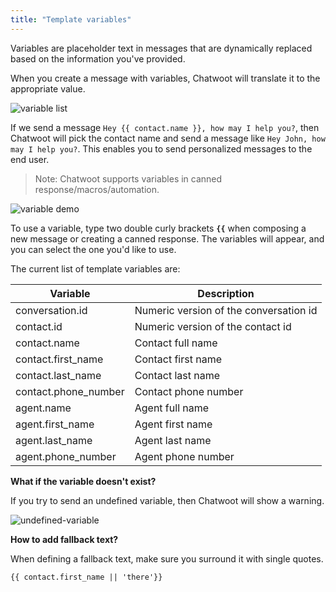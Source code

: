 ```yaml
---
title: "Template variables"
---
```


Variables are placeholder text in messages that are dynamically replaced based on the information you've provided.

When you create a message with variables, Chatwoot will translate it to the appropriate value.

![variable list](./images/variables/variable-list.png)


If we send a message `Hey {{ contact.name }}, how may I help you?`, then Chatwoot will pick the contact name and send a message like `Hey John, how may I help you?`. This enables you to send personalized messages to the end user.

> Note: Chatwoot supports variables in canned response/macros/automation.

![variable demo](./images/variables/variable-demo.gif)

To use a variable, type two double curly brackets **`{{`** when composing a new message or creating a canned response. The variables will appear, and you can select the one you'd like to use.




The current list of template variables are:

<div class="table table-striped">

| Variable             | Description                            |
| -------------------- | -------------------------------------- |
| conversation.id      | Numeric version of the conversation id |
| contact.id           | Numeric version of the contact id      |
| contact.name         | Contact full name                      |
| contact.first_name   | Contact first name                     |
| contact.last_name    | Contact last name                      |
| contact.phone_number | Contact phone number                   |
| agent.name           | Agent full name                        |
| agent.first_name     | Agent first name                       |
| agent.last_name      | Agent last name                        |
| agent.phone_number   | Agent phone number                     |
</div>


**What if the variable doesn't exist?**

If you try to send an undefined variable, then Chatwoot will show a warning.


![undefined-variable](./images/variables/undefined-variables.png)


**How to add fallback text?**


When defining a fallback text, make sure you surround it with single quotes.

`{{ contact.first_name || 'there'}}`

